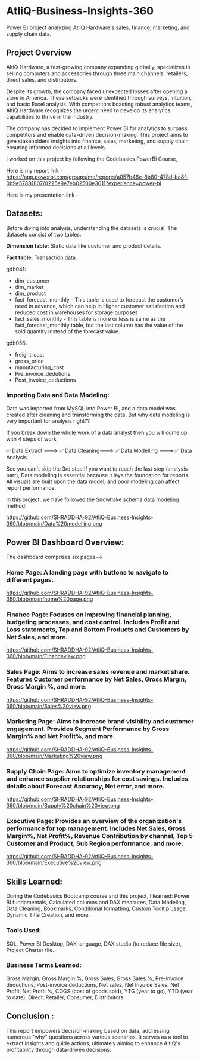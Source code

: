 # AtliQ-Business-Insights-360
Power BI project analyzing AtliQ Hardware's sales, finance, marketing, and supply chain data.

## Project Overview

AltiQ Hardware, a fast-growing company expanding globally, specializes in selling computers and accessories through three main channels: retailers, direct sales, and distributors.

Despite its growth, the company faced unexpected losses after opening a store in America. These setbacks were identified through surveys, intuition, and basic Excel analysis. With competitors boasting robust analytics teams, AltiQ Hardware recognizes the urgent need to develop its analytics capabilities to thrive in the industry.

The company has decided to implement Power BI for analytics to surpass competitors and enable data-driven decision-making. This project aims to give stakeholders insights into finance, sales, marketing, and supply chain, ensuring informed decisions at all levels.

I worked on this project by following the Codebasics PowerBi Course, 

Here is my report link - https://app.powerbi.com/groups/me/reports/a057b46e-8b80-478d-bc8f-0b9e57881807/0225e9e7eb02500e3011?experience=power-bi

Here is my presentation link -

## Datasets:

Before diving into analysis, understanding the datasets is crucial. The datasets consist of two tables:

**Dimension table:** Static data like customer and product details.

**Fact table:** Transaction data.

gdb041:
* dim_customer
* dim_market
* dim_product
* fact_forecast_monthly - This table is used to forecast the customer’s need in advance, which can help in Higher customer satisfaction and reduced cost in warehouses for storage purposes
* fact_sales_monthly - This table is more or less is same as the fact_forecast_monthly table, but the last column has the value of the sold quantity instead of the forecast value.

gdb056:
* freight_cost
* gross_price
* manufacturing_cost
* Pre_invoice_dedutions
* Post_invoice_deductions


### Importing Data and Data Modeling:

Data was imported from MySQL into Power BI, and a data model was created after cleaning and transforming the data. But why data modeling is very important for analysis right??

If you break down the whole work of a data analyst then you will come up with 4 steps of work 

✅ Data Extract ---> ✅ Data Cleaning---> ✅ Data Modelling ---> ✅ Data Analysis

See you can't skip the 3rd step if you want to reach the last step (analysis part), 
Data modeling is essential because it lays the foundation for reports. All visuals are built upon the data model, and poor modeling can affect report performance.

In this project, we have followed the Snowflake schema data modeling method. 


https://github.com/SHRADDHA-92/AtliQ-Business-Insights-360/blob/main/Data%20modelling.png


## Power BI Dashboard Overview:

The dashboard comprises six pages-->

### Home Page: A landing page with buttons to navigate to different pages.

https://github.com/SHRADDHA-92/AtliQ-Business-Insights-360/blob/main/home%20page.png


### Finance Page: Focuses on improving financial planning, budgeting processes, and cost control. Includes Profit and Loss statements, Top and Bottom Products and Customers by Net Sales, and more.

https://github.com/SHRADDHA-92/AtliQ-Business-Insights-360/blob/main/Financeview.png


### Sales Page: Aims to increase sales revenue and market share. Features Customer performance by Net Sales, Gross Margin, Gross Margin %, and more.

https://github.com/SHRADDHA-92/AtliQ-Business-Insights-360/blob/main/Sales%20view.png


### Marketing Page: Aims to increase brand visibility and customer engagement. Provides Segment Performance by Gross Margin% and Net Profit%, and more.

https://github.com/SHRADDHA-92/AtliQ-Business-Insights-360/blob/main/Marketing%20view.png


### Supply Chain Page: Aims to optimize inventory management and enhance supplier relationships for cost savings. Includes details about Forecast Accuracy, Net error, and more.

https://github.com/SHRADDHA-92/AtliQ-Business-Insights-360/blob/main/Supply%20chain%20view.png


### Executive Page: Provides an overview of the organization's performance for top management. Includes Net Sales, Gross Margin%, Net Profit%, Revenue Contribution by channel, Top 5 Customer and Product, Sub Region performance, and more.

https://github.com/SHRADDHA-92/AtliQ-Business-Insights-360/blob/main/Executive%20view.png


## Skills Learned:

During the Codebasics Bootcamp course and this project, I learned:
Power BI fundamentals,
Calculated columns and DAX measures,
Data Modeling, Data Cleaning, Bookmarks, Conditional formatting,
Custom Tooltip usage, Dynamic Title Creation, and more.

### Tools Used:

SQL, Power BI Desktop, DAX language, DAX studio (to reduce file size), Project Charter file.

### Business Terms Learned:

Gross Margin, Gross Margin %, Gross Sales, Gross Sales %, Pre-invoice deductions, Post-invoice deductions, Net sales, Net Invoice Sales, Net Profit, Net Profit %, COGS (cost of goods sold), YTG (year to go), YTD (year to date), Direct, Retailer, Consumer, Distributors.

## Conclusion :

This report empowers decision-making based on data, addressing numerous "why" questions across various scenarios. It serves as a tool to extract insights and guide actions, ultimately aiming to enhance AltiQ's profitability through data-driven decisions.
